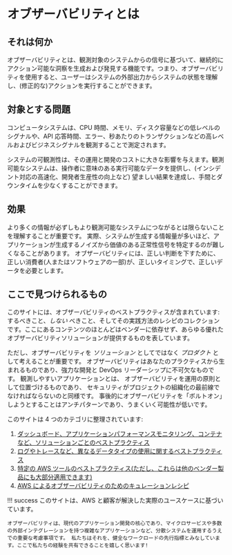 # オブザーバビリティとは

## それは何か

オブザーバビリティとは、観測対象のシステムからの信号に基づいて、継続的にアクション可能な洞察を生成および発見する機能です。つまり、オブザーバビリティを使用すると、ユーザーはシステムの外部出力からシステムの状態を理解し、(修正的な)アクションを実行することができます。

## 対象とする問題

コンピュータシステムは、CPU 時間、メモリ、ディスク容量などの低レベルのシグナルや、API 応答時間、エラー、秒あたりのトランザクションなどの高レベルおよびビジネスシグナルを観測することで測定されます。

システムの可観測性は、その運用と開発のコストに大きな影響を与えます。観測可能なシステムは、操作者に意味のある実行可能なデータを提供し、(インシデント対応の高速化、開発者生産性の向上など) 望ましい結果を達成し、手間とダウンタイムを少なくすることができます。

## 効果

より多くの情報が必ずしもより観測可能なシステムにつながるとは限らないことを理解することが重要です。
実際、システムが生成する情報量が多いほど、アプリケーションが生成するノイズから価値のある正常性信号を特定するのが難しくなることがあります。
オブザーバビリティには、正しい判断を下すために、正しい消費者(人またはソフトウェアの一部)が、正しいタイミングで、正しいデータを必要とします。

## ここで見つけられるもの

このサイトには、オブザーバビリティのベストプラクティスが含まれています: するべきこと、*しない* べきこと、そしてその実践方法のレシピのコレクションです。ここにあるコンテンツのほとんどはベンダーに依存せず、あらゆる優れたオブザーバビリティソリューションが提供するものを表しています。

ただし、オブザーバビリティを *ソリューション* としてではなく *プロダクト* として考えることが重要です。 オブザーバビリティはあなたのプラクティスから生まれるものであり、強力な開発と DevOps リーダーシップに不可欠なものです。 観測しやすいアプリケーションとは、 オブザーバビリティを運用の原則として位置づけるものであり、 セキュリティがプロジェクトの組織化の最前線でなければならないのと同様です。 事後的にオブザーバビリティを「ボルトオン」しようとすることはアンチパターンであり、うまくいく可能性が低いです。

このサイトは 4 つのカテゴリに整理されています:

1. [ダッシュボード、アプリケーションパフォーマンスモニタリング、コンテナなど、ソリューションごとのベストプラクティス](guides/)
2. [ログやトレースなど、異なるデータタイプの使用に関するベストプラクティス](signals/logs/)
3. [特定の AWS ツールのベストプラクティス(ただし、これらは他のベンダー製品にも大部分適用できます)](tools/cloudwatch_agent/)
4. [AWS によるオブザーバビリティのためのキュレーションレシピ](recipes/)

!!! success
	このサイトは、AWS と顧客が解決した実際のユースケースに基づいています。

	オブザーバビリティは、現代のアプリケーション開発の核心であり、マイクロサービスや多数の外部インテグレーションを持つ複雑なアプリケーションなど、分散システムを運用するうえでの重要な考慮事項です。 私たちはそれを、健全なワークロードの先行指標とみなしています。ここで私たちの経験を共有できることを嬉しく思います!
